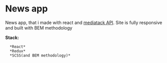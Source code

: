 # News app
News app, that i made with react and [mediatack API](https://mediastack.com/). Site is fully responsive and built with BEM methodology

**Stack:**
```
  *React*
  *Redux*
  *SCSS(and BEM methodology)*
```
